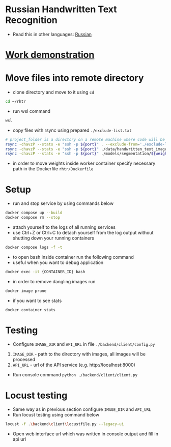 # Russian Handwritten Text Recognition

- Read this in other languages: [Russian](README.ru.md)

# [Work demonstration](/static/video.mp4)

# Move files into remote directory

- clone directory and move to it using `cd`

```bash
cd ~/rhtr
```

- run wsl command

```bash
wsl
```

- copy files with rsync using prepared `./exclude-list.txt`

```bash
# project_folder is a directory on a remote machine where code will be stored
rsync -chavzP --stats -e "ssh -p ${port}" . --exclude-from='./exclude-list.txt' ${remote_user}@${remote_host_or_ip}:${project_folder}/rhtr
rsync -chavzP --stats -e "ssh -p ${port}" ./data/handwritten_text_images ${remote_user}@${remote_host_or_ip}:${project_folder}/rhtr/data
rsync -chavzP --stats -e "ssh -p ${port}" ./models/segmentation/${weights_filename} ${remote_user}@${remote_host_or_ip}:${project_folder}/rhtr/models/segmentation
```

- in order to move weights inside worker container specify necessary path in the Dockerfile `rhtr/Dockerfile`

# Setup

- run and stop service by using commands below

```bash
docker compose up --build
docker compose rm --stop 
```

- attach yourself to the logs of all running services
- use Ctrl+Z or Ctrl+C to detach yourself from the log output without shutting down your running containers

```bash
docker compose logs -f -t 
```

- to open bash inside container run the following command
- useful when you want to debug application

```bash
docker exec -it {CONTAINER_ID} bash
```

- in order to remove dangling images run

```bash
docker image prune
```

- if you want to see stats

```bash
docker container stats
```

# Testing

- Configure `IMAGE_DIR` and `API_URL` in file `./backend/client/config.py`

1. `IMAGE_DIR` - path to the directory with images, all images will be processed
2. `API_URL` - url of the API service (e.g. http://localhost:8000)

- Run console command `python ./backend/client/client.py`

# Locust testing

- Same way as in previous section configure `IMAGE_DIR` and `API_URL`
- Run locust testing using command below

```bash
locust -f .\backend\client\locustfile.py --legacy-ui
```

- Open web interface url which was written in console output and fill in api url
